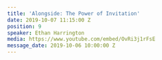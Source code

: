 ```yaml
---
title: 'Alongside: The Power of Invitation'
date: 2019-10-07 11:15:00 Z
position: 9
speaker: Ethan Harrington
media: https://www.youtube.com/embed/OvRi3j1rFsE
message_date: 2019-10-06 10:00:00 Z
---
```


